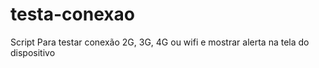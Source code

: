 testa-conexao
=============

Script Para testar conexão 2G, 3G, 4G ou wifi e mostrar alerta na tela do dispositivo
